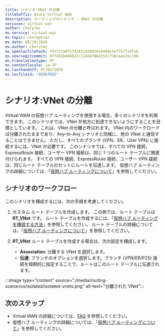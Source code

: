 ```yaml
---
title: シナリオ:VNet の分離
titleSuffix: Azure Virtual WAN
description: ルーティングのシナリオ - VNet の分離
services: virtual-wan
author: cherylmc
ms.service: virtual-wan
ms.topic: conceptual
ms.date: 06/29/2020
ms.author: cherylmc
ms.openlocfilehash: f43f17a0f3742831920836e448de3ef757f2dfa6
ms.sourcegitcommit: 877491bd46921c11dd478bd25fc718ceee2dcc08
ms.translationtype: HT
ms.contentlocale: ja-JP
ms.lasthandoff: 07/02/2020
ms.locfileid: "85567655"
---
```

# <a name="scenario-isolating-vnets"></a>シナリオ:VNet の分離

Virtual WAN の仮想ハブ ルーティングを使用する場合、多くのシナリオを利用できます。 このシナリオでは、VNet が他方に到達できないようにすることを目標としています。 これは、VNet の分離と呼ばれます。 VNet 内のワークロードは分離されたままであり、Any-to-Any シナリオと同様に、他の VNet と通信することはできません。 ただし、すべてのブランチ (VPN、ER、User VPN) に接続するには、VNet が必要です。 このシナリオでは、すべての VPN 接続、ExpressRoute 接続、ユーザー VPN 接続は、同じ 1 つのルート テーブルに関連付けられます。 すべての VPN 接続、ExpressRoute 接続、ユーザー VPN 接続は、同じルート テーブルのセットにルートを伝達します。 仮想ハブ ルーティングの詳細については、「[仮想ハブ ルーティングについて](about-virtual-hub-routing.md)」を参照してください。

## <a name="scenario-workflow"></a><a name="workflow"></a>シナリオのワークフロー

このシナリオを構成するには、次の手順を考慮してください。

1. カスタム ルート テーブルを作成します。 この例では、ルート テーブルは **RT_VNet** です。 ルート テーブルを作成するには、「[仮想ハブ ルーティングを構成する方法](how-to-virtual-hub-routing.md)」を参照してください。 ルート テーブルの詳細については、「[仮想ハブ ルーティングについて](about-virtual-hub-routing.md)」を参照してください。
2. **RT_VNet** ルート テーブルを作成する場合は、次の設定を構成します。

   * **Association**: 分離する VNet を選択します。
   * **伝達**: ブランチのオプションを選択します。ブランチ (VPN/ER/P2S) 接続を暗黙的に指定することで、ルートはこのルート テーブルに伝達されます。

:::image type="content" source="./media/routing-scenarios/isolated/isolated-vnets.png" alt-text="分離された VNet":::

## <a name="next-steps"></a>次のステップ

* Virtual WAN の詳細については、[FAQ](virtual-wan-faq.md) を参照してください。
* 仮想ハブ ルーティングの詳細については、「[仮想ハブ ルーティングについて](about-virtual-hub-routing.md)」を参照してください。

